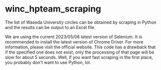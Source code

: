 # winc_hpteam_scraping
The list of Waseda University circles can be obtained by scraping in Python and the results can be output to an Excel file.

We are using the current 2023/05/06 latest version of Selenium. It is recommended to install the latest version of Chrome Driver. For more information, please visit the official website.
This code has a drawback that if the specified one does not exist, only the processing of that page will be slow for about 5 seconds. Well, if you want fast scraping in the first place, you probably don't want to use Python, lol.
